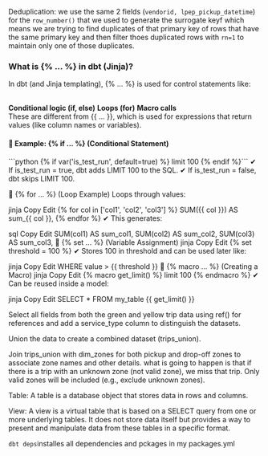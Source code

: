 Deduplication: we use the same 2 fields (`vendorid, lpep_pickup_datetime`) for the `row_number()` that we used to generate the surrogate keyf which means we are trying to find duplicates of that primary key of rows that have the same primary key and then filter thoes duplicated rows with `rn=1` to maintain only one of those duplicates.

<h3>What is {% ... %} in dbt (Jinja)?</h3>
In dbt (and Jinja templating), {% ... %} is used for control statements like:<br><br>

**Conditional logic (if, else)**
**Loops (for)**
**Macro calls** <br>
These are different from {{ ... }}, which is used for expressions that return values (like column names or variables).

<h4>🔹 Example: {% if ... %} (Conditional Statement)</h4>
```python
{% if var('is_test_run', default=true) %}
  limit 100
{% endif %}```
✔ If is_test_run = true, dbt adds LIMIT 100 to the SQL.
✔ If is_test_run = false, dbt skips LIMIT 100.

🔹 {% for ... %} (Loop Example)
Loops through values:

jinja
Copy
Edit
{% for col in ['col1', 'col2', 'col3'] %}
  SUM({{ col }}) AS sum_{{ col }},
{% endfor %}
✔ This generates:

sql
Copy
Edit
SUM(col1) AS sum_col1,
SUM(col2) AS sum_col2,
SUM(col3) AS sum_col3,
🔹 {% set ... %} (Variable Assignment)
jinja
Copy
Edit
{% set threshold = 100 %}
✔ Stores 100 in threshold and can be used later like:

jinja
Copy
Edit
WHERE value > {{ threshold }}
🔹 {% macro ... %} (Creating a Macro)
jinja
Copy
Edit
{% macro get_limit() %}
  limit 100
{% endmacro %}
✔ Can be reused inside a model:

jinja
Copy
Edit
SELECT * FROM my_table {{ get_limit() }}



Select all fields from both the green and yellow trip data using ref() for references and add a service_type column to distinguish the datasets.

Union the data to create a combined dataset (trips_union).

Join trips_union with dim_zones for both pickup and drop-off zones to associate zone names and other details. what is going to happen is that if there is a trip with an unknown zone (not valid zone), we miss that trip. Only valid zones will be included (e.g., exclude unknown zones).

Table: A table is a database object that stores data in rows and columns. 

View: A view is a virtual table that is based on a SELECT query from one or more underlying tables. It does not store data itself but provides a way to present and manipulate data from these tables in a specific format. 

`dbt deps`installes all dependencies and pckages in my packages.yml
